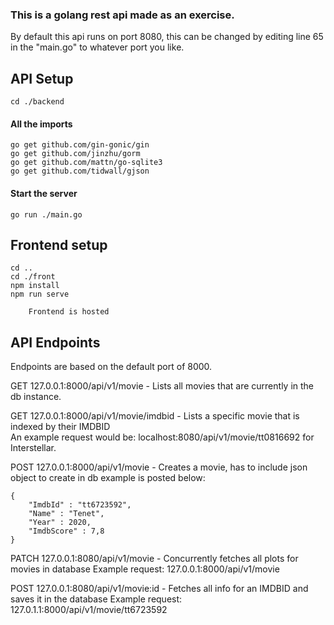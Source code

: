### This is a golang rest api made as an exercise.
By default this api runs on port 8080, this can be changed by editing line 65 in the "main.go" to whatever port you like.

## API Setup
`cd ./backend`

#### All the imports
`go get github.com/gin-gonic/gin`  
`go get github.com/jinzhu/gorm`  
`go get github.com/mattn/go-sqlite3`  
`go get github.com/tidwall/gjson`  

#### Start the server
`go run ./main.go`

## Frontend setup
`cd ..`  
`cd ./front`  
`npm install`  
`npm run serve`  
```
	Frontend is hosted 
```


## API Endpoints
Endpoints are based on the default port of 8000.  

GET 127.0.0.1:8000/api/v1/movie - Lists all movies that are currently in the db instance.  

GET 127.0.0.1:8000/api/v1/movie/imdbid - Lists a specific movie that is indexed by their IMDBID   
An example request would be: localhost:8080/api/v1/movie/tt0816692 for Interstellar.  


POST 127.0.0.1:8000/api/v1/movie - Creates a movie, has to include json object to create in db example is posted below:  

```
{  
	"ImdbId" : "tt6723592",  
	"Name" : "Tenet",  
	"Year" : 2020,  
	"ImdbScore" : 7,8  
}
```

PATCH 127.0.0.1:8080/api/v1/movie - Concurrently fetches all plots for movies in database 
Example request: 127.0.0.1:8000/api/v1/movie

POST 127.0.0.1:8080/api/v1/movie:id - Fetches all info for an IMDBID and saves it in the database
Example request: 127.0.1.1:8000/api/v1/movie/tt6723592
